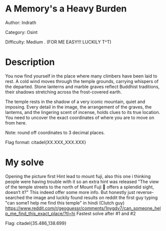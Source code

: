 # A Memory's a Heavy Burden

Author: Indrath

Category: Osint

Difficulty: Medium . (FOR ME EASY!!! LUCKILY T^T)

# Description
You now find yourself in the place where many climbers have been laid to rest. A cold wind moves through the temple grounds, carrying whispers of the departed. Stone lanterns and marble graves reflect Buddhist traditions, their shadows stretching across the frost-covered earth.

The temple rests in the shadow of a very iconic mountain, quiet and imposing. Every detail in the image, the arrangement of the graves, the lanterns, and the lingering scent of incense, holds clues to its true location. You need to uncover the exact coordinates of where you are to move on from here.

Note: round off coordinates to 3 decimal places.

Flag format: citadel{XX.XXX_XXX.XXX}

# My solve
Opening the picture first Hint lead to mount fuji, also this one i thinking people were having trouble with it so an extra hint was released "The view of the temple streets to the north of Mount Fuji 🗻  offers a splendid sight, doesn’t it?"
This indeed offer some more info.
But honestly just reverse-searched the image and luckily found results on reddit
the first guy typing "can some1 help me find this temple" in hindi (Clutch guy) https://www.reddit.com/r/geoguessr/comments/1nygdv7/can_someone_help_me_find_this_exact_place/?tl=hi
Fastest solve after #1 and #2

Flag: citadel{35.486_138.699}

